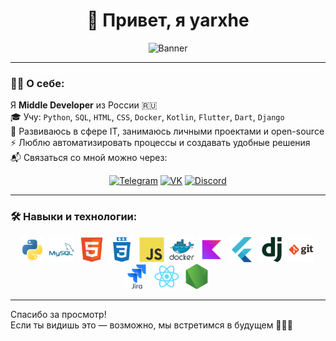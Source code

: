 <h1 align="center">👋 Привет, я yarxhe</h1>
<p align="center">

<p align="center">
  <img src="https://media.giphy.com/media/v1.Y2lkPWVjZjA1ZTQ3N21uZ3Y3Ymx1NjhlczJwZTBkNW9sZjI5cG9xd2diNWI3a24yODlmeSZlcD12MV9naWZzX3JlbGF0ZWQmY3Q9Zw/ZVik7pBtu9dNS/giphy.gif"  width="700" height="350" alt="Banner"/>
</p>

---

### 🧑‍💻 О себе:

Я **Middle Developer** из России 🇷🇺  
🎓 Учу: `Python`, `SQL`, `HTML`, `CSS`, `Docker`, `Kotlin`, `Flutter`, `Dart`, `Django`  
🌱 Развиваюсь в сфере IT, занимаюсь личными проектами и open-source  
⚡ Люблю автоматизировать процессы и создавать удобные решения  
📬 Связаться со мной можно через:

<p align="center">
  <a href="https://t.me/devheadb"><img  src="https://img.shields.io/badge/Telegram-blue?style=for-the-badge&logo=telegram" alt="Telegram"></a>
  <a href="https://vk.com/babyvlaga"><img src="https://img.shields.io/badge/VK-purple?style=for-the-badge&logo=vk" alt="VK"></a>
  <a href="https://discord.com/users/962637786224164924"><img src="https://img.shields.io/badge/Discord-536DFE?style=for-the-badge&logo=discord&logoColor=white" alt="Discord"></a>
</p>

---

### 🛠 Навыки и технологии: 

<p align="center">
  <img src="https://github.com/devicons/devicon/blob/master/icons/python/python-original.svg"  title="Python" alt="Python" width="40" height="40"/>&nbsp;
  <img src="https://github.com/devicons/devicon/blob/master/icons/mysql/mysql-plain-wordmark.svg"  title="MySQL" alt="MySQL" width="40" height="40"/>&nbsp;
  <img src="https://github.com/devicons/devicon/blob/master/icons/html5/html5-original.svg"  title="HTML5" alt="HTML5" width="40" height="40"/>&nbsp;
  <img src="https://github.com/devicons/devicon/blob/master/icons/css3/css3-plain-wordmark.svg"  title="CSS3" alt="CSS3" width="40" height="40"/>&nbsp;
  <img src="https://github.com/devicons/devicon/blob/master/icons/javascript/javascript-original.svg"  title="JavaScript" alt="JavaScript" width="40" height="40"/>&nbsp;
  <img src="https://github.com/devicons/devicon/blob/master/icons/docker/docker-original-wordmark.svg"  title="Docker" alt="Docker" width="40" height="40"/>&nbsp;
  <img src="https://github.com/devicons/devicon/blob/master/icons/kotlin/kotlin-original.svg"  title="Kotlin" alt="Kotlin" width="40" height="40"/>&nbsp;
  <img src="https://github.com/devicons/devicon/blob/master/icons/flutter/flutter-original.svg"  title="Flutter" alt="Flutter" width="40" height="40"/>&nbsp;
  <img src="https://github.com/devicons/devicon/blob/master/icons/django/django-plain.svg"  title="Django" alt="Django" width="40" height="40"/>&nbsp;
  <img src="https://github.com/devicons/devicon/blob/master/icons/git/git-original-wordmark.svg"  title="Git" alt="Git" width="40" height="40"/>&nbsp;
  <img src="https://github.com/devicons/devicon/blob/master/icons/jira/jira-original-wordmark.svg"  title="Jira" alt="Jira" width="40" height="40"/>&nbsp;
  <img src="https://github.com/devicons/devicon/blob/master/icons/react/react-original.svg"  title="React" alt="React" width="40" height="40"/>&nbsp;
  <img src="https://github.com/devicons/devicon/blob/master/icons/nodejs/nodejs-original.svg"  title="Node.js" alt="Node.js" width="40" height="40"/>&nbsp;
</p>

---

Спасибо за просмотр!  
Если ты видишь это — возможно, мы встретимся в будущем 👨‍💻✨
